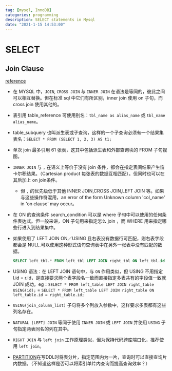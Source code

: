 ```yaml
---
tag: [mysql, InnoDB]
categories: programming
description: SELECT statements in Mysql
date: "2021-1-15 14:53:00"
---
```

# SELECT

## Join Clause

[reference](https://dev.mysql.com/doc/refman/5.7/en/join.html)

- 在 MYSQL 中，`JOIN`, `CROSS JOIN` 与 `INNER JOIN` 在语法是等同的，彼此之间可以相互替换。但在标准 sql 中它们有所区别，inner join 使用 on 子句，而 cross join 使用其他的。
- 表引用 table_reference 可使用别名：`tbl_name as alias_name` 或 `tbl_name alias_name`。
- table_subquery 也叫派生表或子查询，这样的一个子查询必须有一个结果集表名：`SELECT * FROM (SELECT 1, 2, 3) AS t1;`
- 单次 join 最多引用 61 张表，这其中包括派生表和外部查询块的 FROM 子句视图。
- `INNER JOIN` 与 `,` 在语义上等价于没有 join 条件，都会在指定表间结果产生笛卡尔积结果。（Cartesian product 每张表的数据互相匹配）。但同时也可以在其后加上 on join条件。
    - 但 `,` 的优先级低于其他 INNER JOIN,CROSS JOIN,LEFT JOIN 等。如果与这些操作符混用，an error of the form Unknown column 'col_name' in 'on clause' may occur。
- 在 ON 的查询条件 search_condition 可以是 where 子句中可以使用的任何条件表达式。但一般来讲，ON 子句用来指定怎么 join ，而 WHERE 用来指定哪些行进入到结果集中。
- 如果使用了 LEFT JOIN ON／USING 且右表没有数据行可匹配，则右表字段都会是 NULL.可以使用这种形式语句查询表中在另外一张表中没有匹配的数据。

    ```sql
    SELECT left_tbl.* FROM left_tbl LEFT JOIN right_tbl ON left_tbl.id = right_tbl.id WHERE right_tbl.id IS NULL;
    ```

- USING 语法：在 LEFT JOIN 语句中，与 `ON` 作用类似，但 USING 不用指定 l.id = r.id，是直接要求两个表字段名一致而直接指定多表共有的字段值一致就 JOIN 成功。eg：`SELECT * FROM left_table LEFT JOIN right_table USING(id);` = `SELECT * FROM left_table LEFT JOIN right_table ON left_table.id = right_table.id;`
- `USING(join_column_list)` 子句将多个列放入参数中，这样要求多表都有这些列名存在。
- `NATURAL [LEFT] JOIN` 等同于使用 `INNER JOIN` 或 `LEFT JOIN` 并使用 `USING` 子句指定两表同名的列在其中。
- `RIGHT JOIN` 与 `left join` 工作原理类似，但为保持代码跨库端口化，推荐使用 `left join`。
- [PARTITION](https://dev.mysql.com/doc/refman/5.7/en/partitioning-selection.html)在写DDL时将表分片，指定范围内为一片，查询时可以直接查询片内数据。（不知道这样是否可以将索引单片内查询而提高查询效率？）

